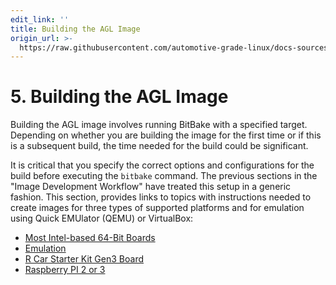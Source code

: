 ```yaml
---
edit_link: ''
title: Building the AGL Image
origin_url: >-
  https://raw.githubusercontent.com/automotive-grade-linux/docs-sources/guppy/docs/getting-started/image-workflow-build.md
---
```


<!-- WARNING: This file is generated by fetch_docs.js using /home/boron/Documents/AGL/docs-webtemplate/site/_data/tocs/getting_started/guppy/image-development-workflow-getting-started-book.yml -->

# 5. Building the AGL Image

Building the AGL image involves running BitBake with a specified target.
Depending on whether you are building the image for the first time or if this
is a subsequent build, the time needed for the build could be significant.

It is critical that you specify the correct options and configurations for the
build before executing the `bitbake` command.
The previous sections in the "Image Development Workflow" have treated this setup
in a generic fashion.
This section, provides links to topics with instructions needed to create images for
three types of supported platforms and for emulation using Quick EMUlator (QEMU)
or VirtualBox:

* [Most Intel-based 64-Bit Boards](./machines/intel.html)
* [Emulation](./machines/qemu.html)
* [R Car Starter Kit Gen3 Board](./machines/renesas.html)
* [Raspberry PI 2 or 3](./machines/raspberrypi.html)
